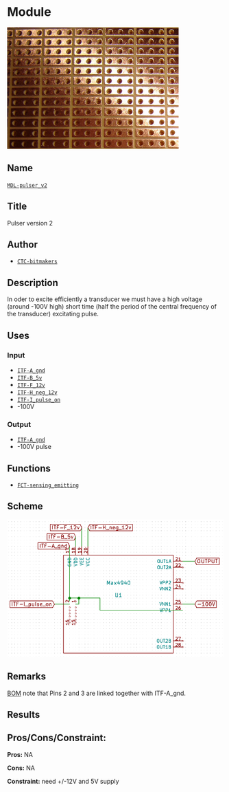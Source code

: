 # Module
![](viewme.png)

## Name
[`MDL-pulser_v2`]()

## Title
Pulser version 2

## Author
* [`CTC-bitmakers`]()

## Description
In oder to excite efficiently a transducer we must have a high voltage (around -100V high) short time (half the period of the central frequency of the transducer) excitating pulse.

## Uses
### Input
* [`ITF-A_gnd`]()
* [`ITF-B_5v`]()
* [`ITF-F_12v`]()
* [`ITF-H_neg_12v`]()
* [`ITF-I_pulse_on`]()
* -100V

### Output
* [`ITF-A_gnd`]()
* -100V pulse

## Functions
* [`FCT-sensing_emitting`]()

## Scheme
![](./images/scheme.png)

## Remarks
[BOM](./src/MDL-pulser_v1.csv)
note that Pins 2 and 3 are linked together with ITF-A_gnd.

## Results

## Pros/Cons/Constraint:

**Pros:** NA

**Cons:** NA

**Constraint:** need +/-12V and 5V supply


